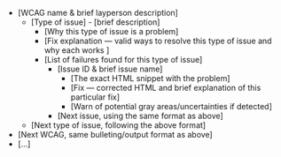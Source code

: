 * [WCAG name & brief layperson description]
	* [Type of issue] - [brief description]
		* [Why this type of issue is a problem]
		* [Fix explanation — valid ways to resolve this type of issue and why each works ]
		* [List of failures found for this type of issue]
			* [Issue ID & brief issue name]
				* [The exact HTML snippet with the problem]
				* [Fix — corrected HTML and brief explanation of this particular fix]
				* [Warn of potential gray areas/uncertainties if detected]  
			* [Next issue, using the same format as above]
	* [Next type of issue, following the above format]
* [Next WCAG, same bulleting/output format as above]
* [...]